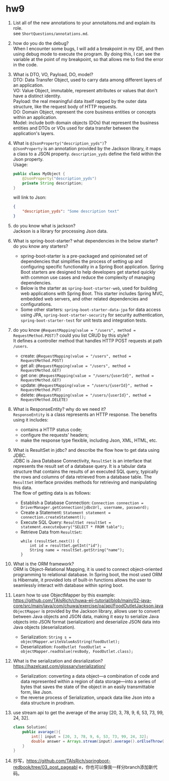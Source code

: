 # hw9

1.  List all of the new annotations to your annotaitons.md and explain its role.  
    see `ShortQuestions/annotations.md`.
2.  how do you do the debug?  
    When I encounter some bugs, I will add a breakpoint in my IDE, and then using debug mode to execute the program. By doing this, I can see the variable at the point of my breakpoint, so that allows me to find the error in the code.
3.  What is DTO, VO, Payload, DO, model?  
    DTO: Data Transfer Object, used to carry data among different layers of an application.  
    VO: Value Object, immutable, represent attributes or values that don't have a distinct identity.  
    Payload: the real meaningful data itself rapped by the outer data structure, like the request body of HTTP requests.  
    DO: Domain Object, represent the core business entities or concepts within an application.  
    Model: include both domain objects (DOs) that represent the business entities and DTOs or VOs used for data transfer between the application's layers.
4.  What is `@JsonProperty("description_yyds")`?  
    `@JsonProperty` is an annotation provided by the Jackson library, it maps a class to a JSON property. `description_yyds` define the field within the Json property.  
    Usage:
    ```java
    public class MyObject {
        @JsonProperty("description_yyds")
        private String description;
    }
    ```
    will link to Json:
    ```json
    {
        "description_yyds": "Some description text"
    }
    ```
5.  do you know what is jackson?  
    Jackson is a library for processing Json data. 
6.  What is spring-boot-starter? what dependencies in the below starter? do you know any starters?  
    - spring-boot-starter is a pre-packaged and opinionated set of dependencies that simplifies the process of setting up and configuring specific functionality in a Spring Boot application. Spring Boot starters are designed to help developers get started quickly with common use cases and reduce the complexity of managing dependencies.  
    - Below is the starter as `spring-boot-starter-web`, used for building web applications with Spring Boot. This starter includes Spring MVC, embedded web servers, and other related dependencies and configurations.  
    - Some other starters: `spring-boot-starter-data-jpa` for data access using JPA, `spring-boot-starter-security` for security authentication, `spring-boot-starter-test` for unit tests and integration tests.

7.  do you know `@RequestMapping(value = "/users", method = RequestMethod.POST)`? could you list CRUD by this style?  
    It defines a controller method that handles HTTP POST requests at path `/users`. 
    - create: `@RequestMapping(value = "/users", method = RequestMethod.POST)`
    - get all: `@RequestMapping(value = "/users", method = RequestMethod.GET)`
    - get one: `@RequestMapping(value = "/users/{userId}", method = RequestMethod.GET)`
    - update: `@RequestMapping(value = "/users/{userId}", method = RequestMethod.PUT)`
    - delete: `@RequestMapping(value = "/users/{userId}", method = RequestMethod.DELETE)`
8.  What is ResponseEntity? why do we need it?  
    `ResponseEntity` is a class represents an HTTP response. The benefits using it includes:
    - contains a HTTP status code;
    - configure the requests' headers;
    - make the response type flexible, including Json, XML, HTML, etc.
9.  What is ResultSet in jdbc? and describe the flow how to get data using JDBC.  
    JDBC is Java Database Connectivity, `ResultSet` is an interface that represents the result set of a database query. It is a tabular data structure that contains the results of an executed SQL query, typically the rows and columns of data retrieved from a database table. The `ResultSet` interface provides methods for retrieving and manipulating this data.  
    The flow of getting data is as follows:
    - Establish a Database Connection: ```Connection connection = DriverManager.getConnection(jdbcUrl, username, password);```
    - Create a Statement: ```Statement statement = connection.createStatement();```
    - Execute SQL Query: ```ResultSet resultSet = statement.executeQuery("SELECT * FROM table");```
    - Retrieve Data from `ResultSet`: 
        ```
        while (resultSet.next()) {
            int id = resultSet.getInt("id");
            String name = resultSet.getString("name");
        }
        ```
10. What is the ORM framework?   
    ORM is Object-Relational Mapping, it is used to connect object-oriented programming to relational database. In Spring boot, the most used ORM is Hibernate, it provided lots of built-in functions allows the user to seamlessly interact with database within spring boot.
11. Learn how to use ObjectMapper by this example: https://github.com/TAIsRich/chuwa-eij-tutorial/blob/main/02-java-core/src/main/java/com/chuwa/exercise/oa/api/FoodOutletJackson.java  
    `ObjectMapper` is provided by the Jackson library, allows user to convert between Java objects and JSON data, making it easy to serialize Java objects into JSON format (serialization) and deserialize JSON data into Java objects (deserialization).  
    - Serialization: ```String s = objectMapper.writeValueAsString(foodOutlet);```
    - Deserialization: ```FoodOutlet foodOutlet = objectMapper.readValue(resBody, FoodOutlet.class);```
12. What is the serialization and desrialization? https://hazelcast.com/glossary/serialization/  
    - Serialization: converting a data object—a combination of code and data represented within a region of data storage—into a series of bytes that saves the state of the object in an easily transmittable form, like Json.
    - the reverse process of Serialization, unpack data like Json into a data structure in prodram.
13. use stream api to get the average of the array [20, 3, 78, 9, 6, 53, 73, 99, 24, 32].
    ```java
    class Solution{
        public avarage(){
            int[] input = [20, 3, 78, 9, 6, 53, 73, 99, 24, 32];
            double answer = Arrays.stream(input).average().orElseThrow();
        }
    }
    ```
14. 抄写，https://github.com/TAIsRich/springboot-redbook/tree/03_post_pageabl
    e，你也可以像我一样分branch添加新代码。
